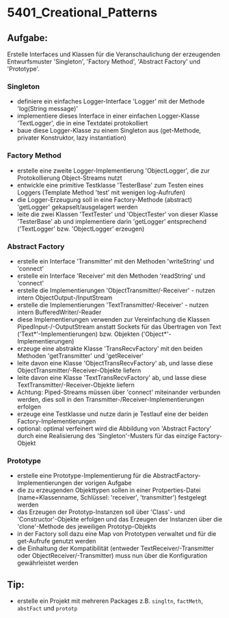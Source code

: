# 5401_Creational_Patterns

## Aufgabe:
Erstelle Interfaces und Klassen für die Veranschaulichung der erzeugenden Entwurfsmuster 'Singleton', 'Factory Method', 'Abstract Factory' und 'Prototype'.

### Singleton
- definiere ein einfaches Logger-Interface 'Logger' mit der Methode 'log(String message)'
- implementiere dieses Interface in einer einfachen Logger-Klasse 'TextLogger', die in eine Textdatei protokolliert
- baue diese Logger-Klasse zu einem Singleton aus (get-Methode, privater Konstruktor, lazy instantiation)

### Factory Method
- erstelle eine zweite Logger-Implementierung 'ObjectLogger', die zur Protokollierung Object-Streams nutzt
- entwickle eine primitive Testklasse 'TesterBase' zum Testen eines Loggers (Template Method 'test' mit wenigen log-Aufrufen)
- die Logger-Erzeugung soll in eine Factory-Methode (abstract) 'getLogger' gekapselt/ausgelagert werden
- leite die zwei Klassen 'TextTester' und 'ObjectTester' von dieser Klasse 'TesterBase' ab und implementiere darin 'getLogger' entsprechend ('TextLogger' bzw. 'ObjectLogger' erzeugen)

### Abstract Factory
- erstelle ein Interface 'Transmitter' mit den Methoden 'writeString' und 'connect'
- erstelle ein Interface 'Receiver' mit den Methoden 'readString' und 'connect'
- erstelle die Implementierungen 'ObjectTransmitter/-Receiver' - nutzen intern ObjectOutput-/InputStream
- erstelle die Implementierungen 'TextTransmitter/-Receiver' - nutzen intern BufferedWriter/-Reader
- diese Implementierungen verwenden zur Vereinfachung die Klassen PipedInput-/-OutputStream anstatt Sockets für das Übertragen von Text ('Text\*'-Implementierungen) bzw. Objekten ('Object\*'-Implementierungen)
- erzeuge eine abstrakte Klasse 'TransRecvFactory' mit den beiden Methoden 'getTransmitter' und 'getReceiver'
- leite davon eine Klasse 'ObjectTransRecvFactory' ab, und lasse diese ObjectTransmitter/-Receiver-Objekte liefern
- leite davon eine Klasse 'TextTransRecvFactory' ab, und lasse diese TextTransmitter/-Receiver-Objekte liefern
- Achtung: Piped-Streams müssen über 'connect' miteinander verbunden werden, dies soll in den Transmitter-/Receiver-Implementierungen erfolgen
- erzeuge eine Testklasse und nutze darin je Testlauf eine der beiden Factory-Implementierungen
- optional: optimal verfeinert wird die Abbildung von 'Abstract Factory' durch eine Realisierung des 'Singleton'-Musters für das einzige Factory-Objekt

### Prototype
- erstelle eine Prototype-Implementierung für die AbstractFactory-Implementierungen der vorigen Aufgabe
- die zu erzeugenden Objekttypen sollen in einer Protperties-Datei (name=Klassenname, Schlüssel: 'receiver', 'transmitter') festgelegt werden
- das Erzeugen der Prototyp-Instanzen soll über 'Class'- und 'Constructor'-Objekte erfolgen und das Erzeugen der Instanzen über die 'clone'-Methode des jeweiligen Prototyp-Objekts
- in der Factory soll dazu eine Map von Prototypen verwaltet und für die get-Aufrufe genutzt werden
- die Einhaltung der Kompatibilität (entweder TextReceiver/-Transmitter oder ObjectReceiver/-Transmitter) muss nun über die Konfiguration gewährleistet werden

## Tip:
- erstelle ein Projekt mit mehreren Packages z.B. ```singltn```, ```factMeth```, ```abstFact``` und ```prototp```
